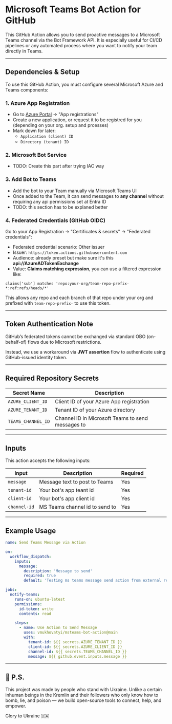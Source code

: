 # Microsoft Teams Bot Action for GitHub

This GitHub Action allows you to send proactive messages to a Microsoft Teams channel via the Bot Framework API. It is especially useful for CI/CD pipelines or any automated process where you want to notify your team directly in Teams.

---

## Dependencies & Setup

To use this GitHub Action, you must configure several Microsoft Azure and Teams components:

### 1. Azure App Registration

- Go to [Azure Portal](https://portal.azure.com) → "App registrations"
- Create a new application, or request it to be registred for you (depending on your org. setup and prcesses)
- Mark down for later:
  - `Application (client) ID`
  - `Directory (tenant) ID`

### 2. Microsoft Bot Service

- TODO: Create this part after trying IAC way

### 3. Add Bot to Teams

- Add the bot to your Team manually via Microsoft Teams UI
- Once added to the Team, it can send messages to **any channel** without requiring any api permissions set at Entra ID
- TODO: this section has to be explaned better

### 4. Federated Credentials (GitHub OIDC)

Go to your App Registration → "Certificates & secrets" → "Federated credentials":

- Federated credential scenario: Other issuer
- Issuer: `https://token.actions.githubusercontent.com`
- Audience: already preset but make sure it's this **api://AzureADTokenExchange**
- Value: **Claims matching expression**, you can use a filtered expression like:

```
claims['sub'] matches 'repo:your-org/team-repo-prefix-*:ref:refs/heads/*'
```

This allows any repo and each branch of that repo under your org and prefixed with `team-repo-prefix-` to use this token.

---

## Token Authentication Note

GitHub’s federated tokens cannot be exchanged via standard OBO (on-behalf-of) flows due to Microsoft restrictions.

Instead, we use a workaround via **JWT assertion** flow to authenticate using GitHub-issued identity token.

---

## Required Repository Secrets

| Secret Name        | Description                                       |
| ------------------ | ------------------------------------------------- |
| `AZURE_CLIENT_ID`  | Client ID of your Azure App registration          |
| `AZURE_TENANT_ID`  | Tenant ID of your Azure directory                 |
| `TEAMS_CHANNEL_ID` | Channel ID in Microsoft Teams to send messages to |

---

## Inputs

This action accepts the following inputs:

| Input        | Description                    | Required |
| ------------ | ------------------------------ | -------- |
| `message`    | Message text to post to Teams  | Yes      |
| `tenant-id`  | Your bot's app teant id        | Yes      |
| `client-id`  | Your bot's app client id       | Yes      |
| `channel-id` | MS Teams channel id to send to | Yes      |

---

## Example Usage

```yaml
name: Send Teams Message via Action

on:
  workflow_dispatch:
    inputs:
      message:
        description: 'Message to send'
        required: true
        default: 'Testing ms teams message send action from external repo'

jobs:
  notify-teams:
    runs-on: ubuntu-latest
    permissions:
      id-token: write
      contents: read

    steps:
      - name: Use Action to Send Message
        uses: vmukhovatyi/msteams-bot-action@main
        with:
          tenant-id: ${{ secrets.AZURE_TENANT_ID }}
          client-id: ${{ secrets.AZURE_CLIENT_ID }}
          channel-id: ${{ secrets.TEAMS_CHANNEL_ID }}
          message: ${{ github.event.inputs.message }}
```

---

## 💙 P.S.

This project was made by people who stand with Ukraine.
Unlike a certain inhuman beings in the Kremlin and their followers who only know how to bomb, lie, and poison — we build open-source tools to connect, help, and empower.

Glory to Ukraine 🇺🇦
